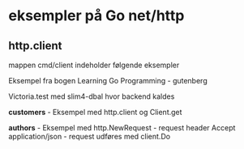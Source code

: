# eksempler på Go net/http

## http.client

mappen cmd/client indeholder følgende eksempler

Eksempel fra bogen Learning Go Programming
    - gutenberg

Victoria.test med slim4-dbal hvor backend kaldes

**customers**
    - Eksempel med http.client og Client.get

**authors**
    - Eksempel med http.NewRequest 
    - request header Accept application/json
    - request udføres med client.Do
